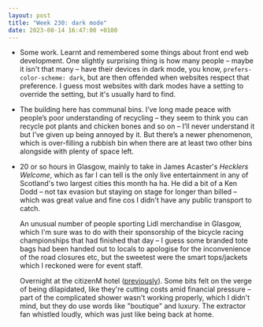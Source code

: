 ```yaml
---
layout: post
title: "Week 230: dark mode"
date: 2023-08-14 16:47:00 +0100
---
```


- Some work. Learnt and remembered some things about front end web development. One slightly surprising thing is how many people – maybe it isn't that many – have their devices in dark mode, you know, `prefers-color-scheme: dark`, but are then offended when websites respect that preference. I guess most websites with dark modes have a setting to override the setting, but it's usually hard to find.

- The building here has communal bins. I’ve long made peace with people’s poor understanding of recycling – they seem to think you can recycle pot plants and chicken bones and so on – I’ll never understand it but I’ve given up being annoyed by it. But there’s a newer phenomenon, which is over-filling a rubbish bin when there are at least two other bins alongside with plenty of space left.

- 20 or so hours in Glasgow, mainly to take in James Acaster's <cite>Hecklers Welcome</cite>, which as far I can tell is the only live entertainment in any of Scotland's two largest cities this month ha ha. He did a bit of a Ken Dodd – not tax evasion but staying on stage for longer than billed – which was great value and fine cos I didn't have any public transport to catch.

  An unusual number of people sporting Lidl merchandise in Glasgow, which I'm sure was to do with their sponsorship of the bicycle racing championships that had finished that day – I guess some branded tote bags had been handed out to locals to apologise for the inconvenience of the road closures etc, but the sweetest were the smart tops/jackets which I reckoned were for event staff.

  Overnight at the citizenM hotel ([previously](/2022/08/week-179)). Some bits felt on the verge of being dilapidated, like they're cutting costs amid financial pressure – part of the complicated shower wasn't working properly, which I didn't mind, but they do use words like "boutique" and luxury. The extractor fan whistled loudly, which was just like being back at home.
